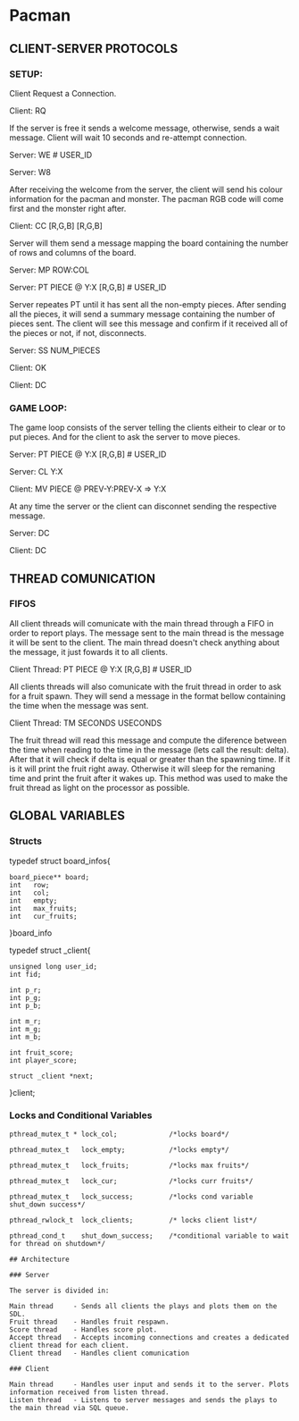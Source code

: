 # Pacman

## CLIENT-SERVER PROTOCOLS

### SETUP:

Client Request a Connection.

Client: RQ 

If the server is free it sends a welcome message, otherwise, sends a wait message. Client will wait 10 seconds and re-attempt connection.

Server: WE # USER_ID

Server: W8 

After receiving the welcome from the server, the client will send his colour information for the pacman and monster. The pacman RGB code will come first and the monster right after.

Client: CC [R,G,B] [R,G,B]

Server will them send a message mapping the board containing the number of rows and columns of the board.

Server: MP  ROW:COL 

Server: PT  PIECE @ Y:X [R,G,B] # USER_ID           

Server repeates PT until it has sent all the non-empty pieces. After sending all the pieces, it will send a summary message containing the number of pieces sent.
The client will see this message and confirm if it received all of  the pieces or not, if not, disconnects.

Server: SS NUM_PIECES

Client: OK 

Client: DC 


### GAME LOOP:

The game loop consists of the server telling the clients eitheir to clear or to put pieces. And for the client to ask the server to move pieces.

Server: PT PIECE @ Y:X [R,G,B] # USER_ID

Server: CL Y:X

Client: MV PIECE @ PREV-Y:PREV-X => Y:X


At any time the server or the client can disconnet sending the respective message.

Server: DC

Client: DC


## THREAD COMUNICATION

### FIFOS


All client threads will comunicate with the main thread through a FIFO in order to report plays. The message sent to the main thread is the message it will be sent to the client. The main thread doesn't check anything about the message, it just fowards it to all clients.

Client Thread: PT PIECE @ Y:X [R,G,B] # USER_ID

All clients  threads will also comunicate with the fruit thread in order to ask for a fruit spawn. They will send a message in the format bellow containing the time when the message was sent.

Client Thread: TM SECONDS USECONDS

The fruit thread will read this message and compute the diference between the time when reading to the time in the message (lets call the result: delta). After that it will check if delta is equal or greater than the spawning time. If it is it will print the fruit right away. Otherwise it will sleep for the remaning time and print the fruit after it wakes up. This method was used to make the fruit thread as light on the processor as possible.

## GLOBAL VARIABLES

### Structs
typedef struct board_infos{

    board_piece** board;
    int   row;
    int   col;
    int   empty;
    int   max_fruits;
    int   cur_fruits;

}board_info

typedef struct _client{

    unsigned long user_id;
    int fid;
   
    int p_r;
    int p_g;
    int p_b;
   
    int m_r;
    int m_g;
    int m_b;
   
    int fruit_score;
    int player_score;
   
    struct _client *next;

}client;

### Locks and Conditional Variables

    pthread_mutex_t * lock_col;             /*locks board*/

    pthread_mutex_t   lock_empty;           /*locks empty*/

    pthread_mutex_t   lock_fruits;          /*locks max fruits*/

    pthread_mutex_t   lock_cur;             /*locks curr fruits*/

    pthread_mutex_t   lock_success;         /*locks cond variable shut_down success*/

    pthread_rwlock_t  lock_clients;         /* locks client list*/

    pthread_cond_t    shut_down_success;    /*conditional variable to wait for thread on shutdown*/
    
    ## Architecture
    
    ### Server
    
    The server is divided in:
    
    Main thread     - Sends all clients the plays and plots them on the SDL.
    Fruit thread    - Handles fruit respawn.
    Score thread    - Handles score plot.
    Accept thread   - Accepts incoming connections and creates a dedicated client thread for each client.
    Client thread   - Handles client comunication
    
    ### Client
    
    Main thread     - Handles user input and sends it to the server. Plots information received from listen thread.
    Listen thread   - Listens to server messages and sends the plays to the main thread via SQL queue.
